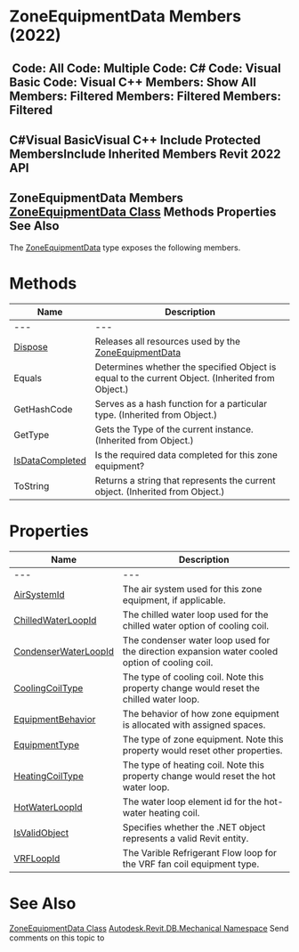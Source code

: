 # ZoneEquipmentData Members (2022)

﻿
 Code: All Code: Multiple Code: C# Code: Visual Basic Code: Visual C++  Members: Show All Members: Filtered Members: Filtered Members: Filtered   
---  
C#Visual BasicVisual C++
Include Protected MembersInclude Inherited Members
Revit 2022 API  
---  
ZoneEquipmentData Members  
[ZoneEquipmentData Class](5c3c90a6-699d-b6cf-44f7-405986d13073.md "ZoneEquipmentData Class") Methods Properties See Also  
---  
The [ZoneEquipmentData](5c3c90a6-699d-b6cf-44f7-405986d13073.md "ZoneEquipmentData Class") type exposes the following members.
# Methods
| Name | Description |
| --- | --- |
| --- | --- | --- |
| [Dispose](32cea3d7-c725-85c6-5a30-39e12dffc137.md "Dispose Method") | Releases all resources used by the [ZoneEquipmentData](5c3c90a6-699d-b6cf-44f7-405986d13073.md "ZoneEquipmentData Class") |
| Equals | Determines whether the specified Object is equal to the current Object. (Inherited from Object.) |
| GetHashCode | Serves as a hash function for a particular type.  (Inherited from Object.) |
| GetType | Gets the Type of the current instance. (Inherited from Object.) |
| [IsDataCompleted](5d5c1f17-7c0e-3913-d39f-30cfe5002bd3.md "IsDataCompleted Method") | Is the required data completed for this zone equipment? |
| ToString | Returns a string that represents the current object. (Inherited from Object.) |

# Properties
| Name | Description |
| --- | --- |
| --- | --- | --- |
| [AirSystemId](0ce0067f-c37e-0623-b82b-3acdee65177f.md "AirSystemId Property") | The air system used for this zone equipment, if applicable. |
| [ChilledWaterLoopId](6dab9886-6d57-c8d5-1632-db3cf1336981.md "ChilledWaterLoopId Property") | The chilled water loop used for the chilled water option of cooling coil. |
| [CondenserWaterLoopId](47f543fc-aab9-aa58-c350-05cf3d896426.md "CondenserWaterLoopId Property") | The condenser water loop used for the direction expansion water cooled option of cooling coil. |
| [CoolingCoilType](e0348fd6-2ca2-883d-584c-33e2d3f06023.md "CoolingCoilType Property") | The type of cooling coil. Note this property change would reset the chilled water loop. |
| [EquipmentBehavior](64b93255-1f76-bb96-aa7a-9e55c16cf75a.md "EquipmentBehavior Property") | The behavior of how zone equipment is allocated with assigned spaces. |
| [EquipmentType](b4745b25-1b30-1568-d002-82d22b9c129e.md "EquipmentType Property") | The type of zone equipment. Note this property would reset other properties. |
| [HeatingCoilType](fa988b15-fa16-3048-4d29-9397963a8de6.md "HeatingCoilType Property") | The type of heating coil. Note this property change would reset the hot water loop. |
| [HotWaterLoopId](0cb8dad3-1241-af85-78e6-9ec277a30944.md "HotWaterLoopId Property") | The water loop element id for the hot-water heating coil. |
| [IsValidObject](6c66d99c-89da-7f33-a256-2d2a7b51685f.md "IsValidObject Property") | Specifies whether the .NET object represents a valid Revit entity. |
| [VRFLoopId](a24286dd-bf72-9135-2b32-386bd90e1d8b.md "VRFLoopId Property") | The Varible Refrigerant Flow loop for the VRF fan coil equipment type. |

# See Also
[ZoneEquipmentData Class](5c3c90a6-699d-b6cf-44f7-405986d13073.md "ZoneEquipmentData Class")
[Autodesk.Revit.DB.Mechanical Namespace](0eafd899-5912-56fd-94b1-d286156e26fc.md "Autodesk.Revit.DB.Mechanical Namespace")
Send comments on this topic to 